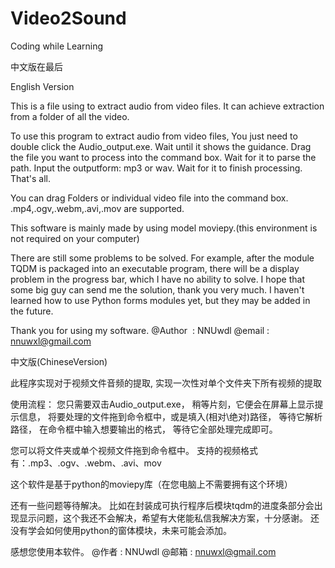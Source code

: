 # Video2Sound
Coding while Learning

中文版在最后

English Version

This is a file using to extract audio from video files.
It can achieve extraction from a folder of all the video.

To use this program to extract audio from video files,
You just need to double click the Audio_output.exe.
Wait until it shows the guidance.
Drag the file you want to process into the command box.
Wait for it to parse the path.
Input the outputform: mp3 or wav.
Wait for it to finish processing.
That's all.

You can drag Folders or individual video file into the command box.
.mp4,.ogv,.webm,.avi,.mov are supported.

This software is mainly made by using model moviepy.(this environment is not required on your computer)


There are still some problems to be solved.
For example, after the module TQDM is packaged into an executable program, there will be a display problem in the progress bar, which I have no ability to solve. I hope that some big guy can send me the solution, thank you very much.
I haven't learned how to use Python forms modules yet, but they may be added in the future.


Thank you for using my software.
@Author  : NNUwdl
@email   : nnuwxl@gmail.com


中文版(ChineseVersion)

此程序实现对于视频文件音频的提取,
实现一次性对单个文件夹下所有视频的提取

使用流程：
您只需要双击Audio_output.exe，
稍等片刻，它便会在屏幕上显示提示信息，
将要处理的文件拖到命令框中，或是填入(相对\绝对)路径，
等待它解析路径，
在命令框中输入想要输出的格式，
等待它全部处理完成即可。


您可以将文件夹或单个视频文件拖到命令框中。
支持的视频格式有：.mp3、.ogv、.webm、.avi、mov

这个软件是基于python的moviepy库（在您电脑上不需要拥有这个环境）

还有一些问题等待解决。
比如在封装成可执行程序后模块tqdm的进度条部分会出现显示问题，这个我还不会解决，希望有大佬能私信我解决方案，十分感谢。
  还没有学会如何使用python的窗体模块，未来可能会添加。


感想您使用本软件。
@作者  : NNUwdl
@邮箱   : nnuwxl@gmail.com
